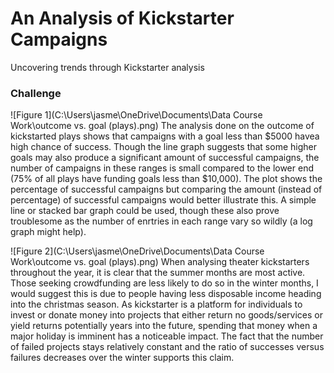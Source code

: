 # An Analysis of Kickstarter Campaigns
Uncovering trends through Kickstarter analysis

### Challenge

![Figure 1](C:\Users\jasme\OneDrive\Documents\Data Course Work\outcome vs. goal (plays).png)
The analysis done on the outcome of kickstarted plays shows that campaigns with a goal less than $5000 havea high chance of success. Though the line graph suggests that some higher goals may also produce a significant amount of successful campaigns, the number of campaigns in these ranges is small compared to the lower end (75% of all plays have funding goals less than $10,000). The plot shows the percentage of successful campaigns but comparing the amount (instead of percentage) of successful campaigns would better illustrate this. A simple line or stacked bar graph could be used, though these also prove troublesome as the number of enrtries in each range vary so wildly (a log graph might help).

![Figure 2](C:\Users\jasme\OneDrive\Documents\Data Course Work\outcome vs. goal (plays).png)
When analysing theater kickstarters throughout the year, it is clear that the summer months are most active. Those seeking crowdfunding are less likely to do so in the winter months, I would suggest this is due to people having less disposable income heading into the christmas season. As kickstarter is a platform for individuals to invest or donate money into projects that either return no goods/services or yield returns potentially years into the future, spending that money when a major holiday is imminent has a noticeable impact. The fact that the number of failed projects stays relatively constant and the ratio of successes versus failures decreases over the winter supports this claim.
